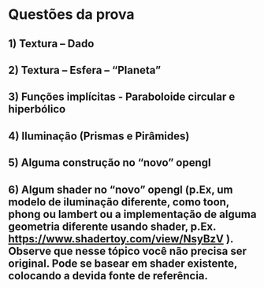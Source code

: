 # Questões da prova

## 1) Textura – Dado 

 
 
 

## 2) Textura – Esfera – “Planeta” 

 

## 3) Funções implícitas - Paraboloide circular e hiperbólico 

 

## 4) Iluminação (Prismas e Pirâmides) 

 

## 5) Alguma construção no “novo” opengl 

 

## 6) Algum shader no “novo” opengl (p.Ex, um modelo de iluminação diferente, como toon, phong ou lambert ou a implementação de alguma geometria diferente usando shader, p.Ex. https://www.shadertoy.com/view/NsyBzV ). Observe que nesse tópico você não precisa ser original. Pode se basear em shader existente, colocando a devida fonte de referência. 
